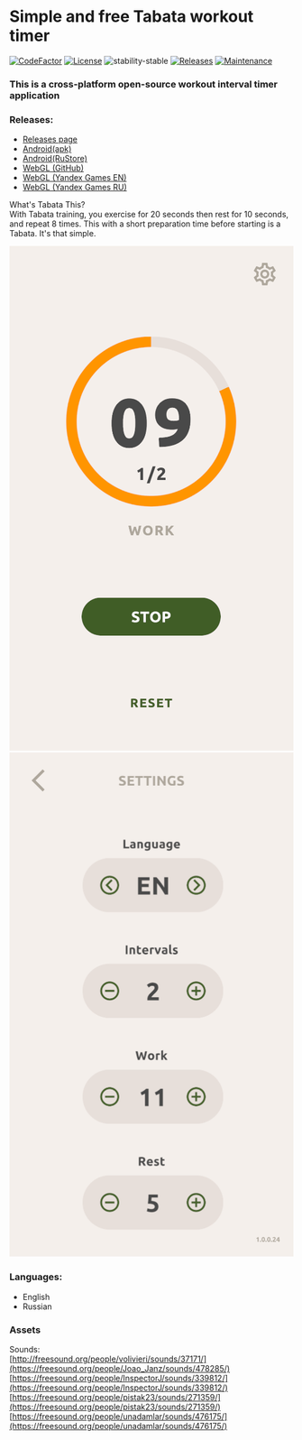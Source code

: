 # Simple and free Tabata workout timer

[![CodeFactor](https://www.codefactor.io/repository/github/llarean/tabata-timer/badge)](https://www.codefactor.io/repository/github/llarean/tabata-timer)
[![License](https://img.shields.io/badge/license-GPL3-green.svg)](https://github.com/llarean/tabata-timer/blob/master/LICENSE.md)
![stability-stable](https://img.shields.io/badge/stability-stable-green.svg)
[![Releases](https://img.shields.io/github/v/release/llarean/tabata-timer)](https://github.com/llarean/tabata-timer/releases)
[![Maintenance](https://img.shields.io/badge/Maintained%3F-yes-green.svg)](https://GitHub.com/Naereen/StrapDown.js/graphs/commit-activity)

### This is a cross-platform open-source workout interval timer application

### Releases:
- [Releases page](https://github.com/LLarean/tabata-timer/releases)
- [Android(apk)](https://github.com/LLarean/tabata-timer/releases/download/v.1.0.0.24/tabata_timer_1.0.0.24.apk)
- [Android(RuStore)](https://www.rustore.ru/catalog/app/com.LLarean.TabataTimer)
- [WebGL (GitHub)](https://llarean.github.io/tabata-timer-webgl/)
- [WebGL (Yandex Games EN)](https://yandex.ru/games/app/370400?lang=en)
- [WebGL (Yandex Games RU)](https://yandex.ru/games/app/370400?lang=ru)


What's Tabata This?<br>
With Tabata training, you exercise for 20 seconds then rest for 10 seconds, and repeat 8 times. This with a short preparation time before starting is a Tabata. It's that simple.<br>

![Training Screen](https://raw.githubusercontent.com/LLarean/tabata-timer/main/Assets/Sprites/Preview/Trainning.png)
![Settings Screen](https://raw.githubusercontent.com/LLarean/tabata-timer/main/Assets/Sprites/Preview/Settings.png)

### Languages:
- English
- Russian

### Assets
Sounds:<br>
[http://freesound.org/people/volivieri/sounds/37171/](https://freesound.org/people/Joao_Janz/sounds/478285/)<br>
[https://freesound.org/people/InspectorJ/sounds/339812/](https://freesound.org/people/InspectorJ/sounds/339812/)<br>
[https://freesound.org/people/pistak23/sounds/271359/](https://freesound.org/people/pistak23/sounds/271359/)<br>
[https://freesound.org/people/unadamlar/sounds/476175/](https://freesound.org/people/unadamlar/sounds/476175/)<br>
